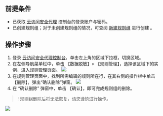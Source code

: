 ## 前提条件

- 已获取 [云访问安全代理](https://console.cloud.tencent.com/casb) 控制台的登录账户与密码。
- 已创建规则组；对于未创建规则组的情况，可查阅 [新建规则组](https://cloud.tencent.com/document/product/1303/56900) 进行创建 。

## 操作步骤
1. 登录 [云访问安全代理控制台](https://console.cloud.tencent.com/casb)，单击左上角的区域下拉框，切换区域。
2. 在左侧导航菜单栏中，单击 【数据脱敏】> 【规则管理】，选择该区域下的实例，进入规则管理页面。
![](https://main.qcloudimg.com/raw/95e317d3474577b278b80e35a2511b9f.png)
3. 在规则管理页面中，找到所需编辑的规则所在行，在其右侧的操作栏中单击 【删除】，弹出“确认删除”弹窗。
![](https://main.qcloudimg.com/raw/032e603e5291539c730cd3cae43ea9e1.png)
5. 在 “确认删除” 弹窗中，单击 【确认】，即可完成规则组的删除。
>! 规则组删除后将无法恢复，请您谨慎进行操作。
>
![](https://main.qcloudimg.com/raw/e5f1c2a906a704e8985b51cd491011a5.png)


